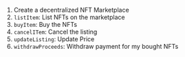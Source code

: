 1. Create a decentralized NFT Marketplace
1. `listItem`: List NFTs on the marketplace
1. `buyItem`: Buy the NFTs
1. `cancelITem`: Cancel the listing
1. `updateListing`: Update Price
1. `withdrawProceeds`: Withdraw payment for my bought NFTs
